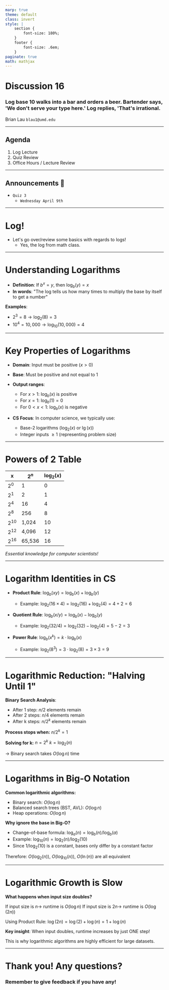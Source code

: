 ```yaml
---
marp: true
theme: default
class: invert
style: |
    section {
        font-size: 180%;
    }
    footer {
        font-size: .6em;
    }
paginate: true
math: mathjax
---
```

<!-- 
_paginate: false
_class: invert
-->

# <!--fit--> Discussion 16
<!-- 
_footer: "Credits to Adit Bala for the MARP template <3"
-->
### Log base 10 walks into a bar and orders a beer. Bartender says, 'We don't serve your type here.' Log replies, 'That's irrational.
Brian Lau
`blau1@umd.edu`

---
## Agenda
<!-- 
_footer: Slides available at [`teaching.beelau.dev`](https://teaching.beelau.dev)
-->
1. Log Lecture
2. Quiz Review
2. Office Hours / Lecture Review
---

## Announcements :mega:
<!-- 
_footer: Slides available at [`teaching.beelau.dev`](https://teaching.beelau.dev)
-->
- `Quiz 3`
    - `Wednesday April 9th`
---
# Log!
- Let's go over/review some basics with regards to logs!
    - Yes, the log from math class.
---
# Understanding Logarithms

- **Definition**: If $b^x = y$, then $\log_b(y) = x$
- **In words**: "The log tells us how many times to multiply the base by itself to get a number"

**Examples**:
- $2^3 = 8 \rightarrow \log_2(8) = 3$
- $10^4 = 10,000 \rightarrow \log_{10}(10,000) = 4$

---

# Key Properties of Logarithms

- **Domain**: Input must be positive $(x > 0)$
- **Base**: Must be positive and not equal to 1
- **Output ranges**:
  - For $x > 1$: $\log_b(x)$ is positive
  - For $x = 1$: $\log_b(1) = 0$
  - For $0 < x < 1$: $\log_b(x)$ is negative

- **CS Focus**: In computer science, we typically use:
  - Base-2 logarithms ($\log_2(x)$ or $\lg(x)$)
  - Integer inputs $\geq 1$ (representing problem size)

---

# Powers of 2 Table

| x | $2^n$ | $\log_2(x)$ |
|---|-------|------------|
| $2^0$ | 1 | 0 | 
| $2^1$ | 2 | 1 |
| $2^4$ | 16 | 4 |
| $2^8$ | 256 | 8 |
| $2^{10}$ | 1,024 | 10 |
| $2^{12}$ | 4,096 | 12 |
| $2^{16}$ | 65,536 | 16 |

*Essential knowledge for computer scientists!*

---

# Logarithm Identities in CS

- **Product Rule**: $\log_b(xy) = \log_b(x) + \log_b(y)$
  - Example: $\log_2(16 \times 4) = \log_2(16) + \log_2(4) = 4 + 2 = 6$

- **Quotient Rule**: $\log_b(x/y) = \log_b(x) - \log_b(y)$
  - Example: $\log_2(32/4) = \log_2(32) - \log_2(4) = 5 - 2 = 3$

- **Power Rule**: $\log_b(x^k) = k \cdot \log_b(x)$
  - Example: $\log_2(8^3) = 3 \cdot \log_2(8) = 3 \times 3 = 9$

---

# Logarithmic Reduction: "Halving Until 1"

**Binary Search Analysis**:
- After 1 step: $n/2$ elements remain
- After 2 steps: $n/4$ elements remain
- After k steps: $n/2^k$ elements remain

**Process stops when:**
$n/2^k = 1$

**Solving for k:**
$n = 2^k$
$k = \log_2(n)$

$\rightarrow$ Binary search takes $O(\log n)$ time

---

# Logarithms in Big-O Notation

**Common logarithmic algorithms:**
- Binary search: $O(\log n)$
- Balanced search trees (BST, AVL): $O(\log n)$
- Heap operations: $O(\log n)$

**Why ignore the base in Big-O?**
- Change-of-base formula: $\log_a(n) = \log_b(n)/\log_b(a)$
- Example: $\log_{10}(n) = \log_2(n)/\log_2(10)$
- Since $1/\log_2(10)$ is a constant, bases only differ by a constant factor

Therefore: $O(\log_2(n))$, $O(\log_{10}(n))$, $O(\ln(n))$ are all equivalent

---

# Logarithmic Growth is Slow

**What happens when input size doubles?**

If input size is $n \rightarrow$ runtime is $O(\log n)$
If input size is $2n \rightarrow$ runtime is $O(\log(2n))$

Using Product Rule:
$\log(2n) = \log(2) + \log(n) = 1 + \log(n)$

**Key insight**: When input doubles, runtime increases by just ONE step!

This is why logarithmic algorithms are highly efficient for large datasets.

---
# Thank you! Any questions?

### Remember to give feedback if you have any!